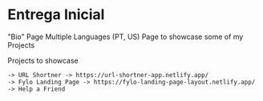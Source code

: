# Entrega Inicial

"Bio" Page
Multiple Languages (PT, US)
Page to showcase some of my Projects

  Projects to showcase

    -> URL Shortner -> https://url-shortner-app.netlify.app/
    -> Fylo Landing Page -> https://fylo-landing-page-layout.netlify.app/
    -> Help a Friend
